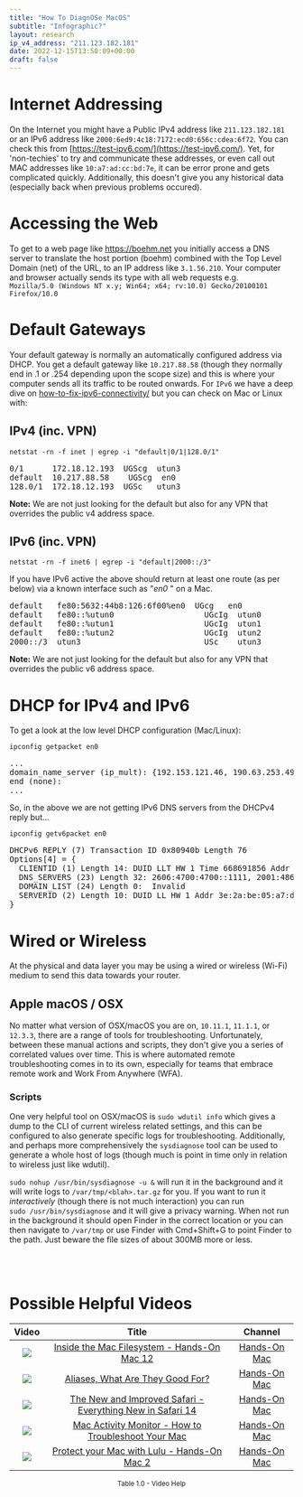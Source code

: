 ```yaml
---
title: "How To DiagnOSe MacOS"
subtitle: "Infographic?"
layout: research
ip_v4_address: "211.123.182.181"
date: 2022-12-15T13:50:09+00:00
draft: false
---
```


# Internet Addressing
On the Internet you might have a Public IPv4 address like ```211.123.182.181``` or an IPv6 address like ```2000:6ed9:4c18:7172:ecd0:656c:cdea:6f72```. You can check this from [https://test-ipv6.com/](https://test-ipv6.com/). Yet, for 'non-techies' to try and communicate these addresses, or even call out MAC addresses like ```10:a7:ad:cc:bd:7e```, it can be error prone and gets complicated quickly. Additionally, this doesn't give you any historical data (especially back when previous problems occured).

# Accessing the Web
To get to a web page like https://boehm.net you initially access a DNS server to translate the host portion (boehm) combined with the Top Level Domain (net) of the URL, to an IP address like ```3.1.56.210```. Your computer and browser actually sends its type with all web requests e.g. <br>```Mozilla/5.0 (Windows NT x.y; Win64; x64; rv:10.0) Gecko/20100101 Firefox/10.0```

# Default Gateways
Your default gateway is normally an automatically configured address via DHCP. You get a default gateway like ```10.217.88.58``` (though they normally end in .1 or .254 depending upon the scope size) and this is where your computer sends all its traffic to be routed onwards. For ```IPv6``` we have a deep dive on [how-to-fix-ipv6-connectivity/](/blog/how-to-fix-ipv6-connectivity/) but you can check on Mac or Linux with:

## IPv4 (inc. VPN)
```netstat -rn -f inet | egrep -i "default|0/1|128.0/1"```

<pre>
0/1      172.18.12.193  UGScg  utun3
default  10.217.88.58    UGScg  en0
128.0/1  172.18.12.193  UGSc   utun3</pre>

**Note:** We are not just looking for the default but also for any VPN that overrides the public v4 address space.

## IPv6 (inc. VPN)
```netstat -rn -f inet6 | egrep -i "default|2000::/3"```

If you have IPv6 active the above should return at least one route (as per below) via a known interface such as "_en0_ " on a Mac. 

<pre>
default   fe80:5632:44b8:126:6f00%en0  UGcg   en0
default   fe80::%utun0                   UGcIg  utun0
default   fe80::%utun1                   UGcIg  utun1
default   fe80::%utun2                   UGcIg  utun2
2000::/3  utun3                          USc    utun3</pre>

**Note:** We are not just looking for the default but also for any VPN that overrides the public v6 address space.

# DHCP for IPv4 and IPv6

To get a look at the low level DHCP configuration (Mac/Linux): 

```ipconfig getpacket en0```

<pre>
...
domain_name_server (ip_mult): {192.153.121.46, 190.63.253.49}
end (none):
...</pre>

So, in the above we are not getting IPv6 DNS servers from the DHCPv4 reply but...

```ipconfig getv6packet en0```

<pre>
DHCPv6 REPLY (7) Transaction ID 0x80940b Length 76
Options[4] = {
  CLIENTID (1) Length 14: DUID LLT HW 1 Time 668691856 Addr 10:a7:ad:cc:bd:7e
  DNS_SERVERS (23) Length 32: 2606:4700:4700::1111, 2001:4860:4860::8844
  DOMAIN_LIST (24) Length 0:  Invalid
  SERVERID (2) Length 10: DUID LL HW 1 Addr 3e:2a:be:05:a7:db
}</pre>

# Wired or Wireless
At the physical and data layer you may be using a wired or wireless (Wi-Fi) medium to send this data towards your router. 

## Apple macOS / OSX
No matter what version of OSX/macOS you are on, ```10.11.1```, ```11.1.1```, or ```12.3.3```, there are a range of tools for troubleshooting. Unfortunately, between these manual actions and scripts, they don't give you a series of correlated values over time. This is where automated remote troubleshooting comes in to its own, especially for teams that embrace remote work and Work From Anywhere (WFA).

### Scripts
One very helpful tool on OSX/macOS is ```sudo wdutil info``` which gives a dump to the CLI of current wireless related settings, and this can be configured to also generate specific logs for troubleshooting. Additionally, and perhaps more comprehensively the ```sysdiagnose``` tool can be used to generate a whole host of logs (though much is point in time only in relation to wireless just like wdutil).

```sudo nohup /usr/bin/sysdiagnose -u &``` will run it in the background and it will write logs to ```/var/tmp/<blah>.tar.gz``` for you. If you want to run it *interactively* (though there is not much interaction) you can run<br>```sudo /usr/bin/sysdiagnose``` and it will give a privacy warning. When not run in the background it should open Finder in the correct location or you can then navigate to ```/var/tmp``` or use Finder with Cmd+Shift+G to point Finder to the path. Just beware the file sizes of about 300MB more or less.

<br><br>
# Possible Helpful Videos

<link href="/plugins/lity/css/lity.min.css" rel="stylesheet">
<script src="/plugins/lity/js/lity.min.js"></script>
<div class="table1-start"></div>

|Video | Title | Channel |
| :---: | :---: | :---: |
|<a href="https://www.youtube.com/watch?v=aRtx2X-T3gk" data-lity><img src="https://i.ytimg.com/vi/aRtx2X-T3gk/default.jpg" class="img-fluid"></a>|<a href="https://www.youtube.com/watch?v=aRtx2X-T3gk" data-lity>Inside the Mac Filesystem - Hands-On Mac 12</a>|<a target="_blank" href="https://www.youtube.com/channel/UCg43DP8MdHVcl4rFK_delBg" >Hands-On Mac</a>|
|<a href="https://www.youtube.com/watch?v=YUQpDewATro" data-lity><img src="https://i.ytimg.com/vi/YUQpDewATro/default.jpg" class="img-fluid"></a>|<a href="https://www.youtube.com/watch?v=YUQpDewATro" data-lity>Aliases, What Are They Good For?</a>|<a target="_blank" href="https://www.youtube.com/channel/UCg43DP8MdHVcl4rFK_delBg" >Hands-On Mac</a>|
|<a href="https://www.youtube.com/watch?v=MxXnZXmhKVI" data-lity><img src="https://i.ytimg.com/vi/MxXnZXmhKVI/default.jpg" class="img-fluid"></a>|<a href="https://www.youtube.com/watch?v=MxXnZXmhKVI" data-lity>The New and Improved Safari - Everything New in Safari 14</a>|<a target="_blank" href="https://www.youtube.com/channel/UCg43DP8MdHVcl4rFK_delBg" >Hands-On Mac</a>|
|<a href="https://www.youtube.com/watch?v=TWzWd_DiaJ0" data-lity><img src="https://i.ytimg.com/vi/TWzWd_DiaJ0/default.jpg" class="img-fluid"></a>|<a href="https://www.youtube.com/watch?v=TWzWd_DiaJ0" data-lity>Mac Activity Monitor - How to Troubleshoot Your Mac</a>|<a target="_blank" href="https://www.youtube.com/channel/UCg43DP8MdHVcl4rFK_delBg" >Hands-On Mac</a>|
|<a href="https://www.youtube.com/watch?v=sr6SEe5zuwM" data-lity><img src="https://i.ytimg.com/vi/sr6SEe5zuwM/default.jpg" class="img-fluid"></a>|<a href="https://www.youtube.com/watch?v=sr6SEe5zuwM" data-lity>Protect your Mac with Lulu - Hands-On Mac 2</a>|<a target="_blank" href="https://www.youtube.com/channel/UCg43DP8MdHVcl4rFK_delBg" >Hands-On Mac</a>|

<center><small>Table 1.0 - Video Help</small></center>
 <br>
<div class="table1-end"></div>
<script type="text/javascript">
(function() {
    $('div.table1-start').nextUntil('div.table1-end', 'table').addClass('table thead-dark table-striped table-responsive rounded').attr('id', 't1');
    $('#t1').find('thead').addClass('thead-dark');
})();
</script>
